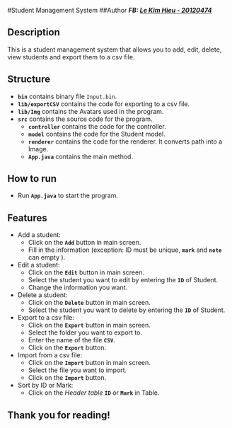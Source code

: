 #Student Management System
##Author
**_FB: [Le Kim Hieu - 20120474](https://www.facebook.com/hopwj/)_**

## Description

This is a student management system that allows you to add, edit, delete, view students and export them to a csv file.

## Structure

- **`bin`** contains binary file `Input.bin`.
- **`lib/exportCSV`** contains the code for exporting to a csv file.
- **`lib/Img`** contains the Avatars used in the program.
- **`src`** contains the source code for the program.
  - **`controller`** contains the code for the controller.
  - **`model`** contains the code for the Student model.
  - **`renderer`** contains the code for the renderer. It converts path into a Image.
  - **`App.java`** contains the main method.

## How to run

- Run **`App.java`** to start the program.

## Features

- Add a student:
  - Click on the **`Add`** button in main screen.
  - Fill in the information (exception: ID must be unique, **`mark`** and **`note`** can empty ).
- Edit a student:
  - Click on the **`Edit`** button in main screen.
  - Select the student you want to edit by entering the **`ID`** of Student.
  - Change the information you want.
- Delete a student:
  - Click on the **`Delete`** button in main screen.
  - Select the student you want to delete by entering the **`ID`** of Student.
- Export to a csv file:
  - Click on the **`Export`** button in main screen.
  - Select the folder you want to export to.
  - Enter the name of the file **`CSV`**.
  - Click on the **`Export`** button.
- Import from a csv file:
  - Click on the **`Import`** button in main screen.
  - Select the file you want to import.
  - Click on the **`Import`** button.
- Sort by ID or Mark:
  - Click on the _Header table_ **`ID`** or **`Mark`** in Table.

## Thank you for reading!
